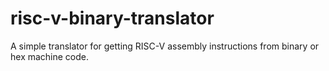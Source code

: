 # risc-v-binary-translator
A simple translator for getting RISC-V assembly instructions from binary or hex machine code.
